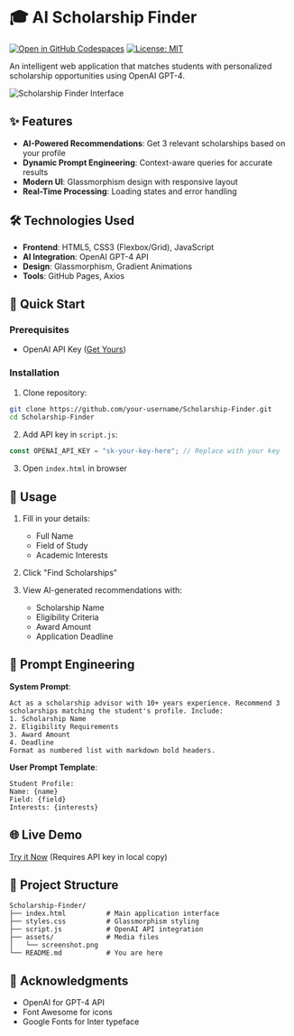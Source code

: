 # 🎓 AI Scholarship Finder

[![Open in GitHub Codespaces](https://img.shields.io/badge/Open%20in-Codespaces-blue?logo=github)](https://codespaces.new/your-username/Scholarship-Finder)
[![License: MIT](https://img.shields.io/badge/License-MIT-yellow.svg)](https://opensource.org/licenses/MIT)

An intelligent web application that matches students with personalized scholarship opportunities using OpenAI GPT-4.

![Scholarship Finder Interface](assets/screenshot.png)

## ✨ Features
- **AI-Powered Recommendations**: Get 3 relevant scholarships based on your profile
- **Dynamic Prompt Engineering**: Context-aware queries for accurate results
- **Modern UI**: Glassmorphism design with responsive layout
- **Real-Time Processing**: Loading states and error handling

## 🛠️ Technologies Used
- **Frontend**: HTML5, CSS3 (Flexbox/Grid), JavaScript
- **AI Integration**: OpenAI GPT-4 API
- **Design**: Glassmorphism, Gradient Animations
- **Tools**: GitHub Pages, Axios

## 🚀 Quick Start

### Prerequisites
- OpenAI API Key ([Get Yours](https://platform.openai.com))

### Installation
1. Clone repository:
```bash
git clone https://github.com/your-username/Scholarship-Finder.git
cd Scholarship-Finder
```

2. Add API key in `script.js`:
```javascript
const OPENAI_API_KEY = "sk-your-key-here"; // Replace with your key
```

3. Open `index.html` in browser

## 📝 Usage
1. Fill in your details:
   - Full Name
   - Field of Study
   - Academic Interests

2. Click "Find Scholarships"

3. View AI-generated recommendations with:
   - Scholarship Name
   - Eligibility Criteria
   - Award Amount
   - Application Deadline

## 🤖 Prompt Engineering
**System Prompt**:
```text
Act as a scholarship advisor with 10+ years experience. Recommend 3 scholarships matching the student's profile. Include:
1. Scholarship Name
2. Eligibility Requirements
3. Award Amount
4. Deadline
Format as numbered list with markdown bold headers.
```

**User Prompt Template**:
```text
Student Profile:
Name: {name}
Field: {field}
Interests: {interests}
```

## 🌐 Live Demo
[Try it Now](https://pkunaka2001.github.io/Scholarship-Finder) (Requires API key in local copy)

## 📂 Project Structure
```
Scholarship-Finder/
├── index.html          # Main application interface
├── styles.css          # Glassmorphism styling
├── script.js           # OpenAI API integration
├── assets/             # Media files
│   └── screenshot.png
└── README.md           # You are here
```


## 🙏 Acknowledgments
- OpenAI for GPT-4 API
- Font Awesome for icons
- Google Fonts for Inter typeface